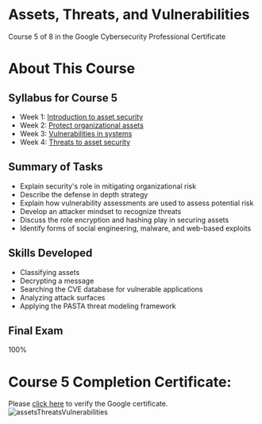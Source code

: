 # Assets, Threats, and Vulnerabilities
Course 5 of 8 in the Google Cybersecurity Professional Certificate
# About This Course
## Syllabus for Course 5
- Week 1: [Introduction to asset security](https://github.com/KailaniBailey/Google-Cybersecurity-Professional-Certificate/tree/main/Course%205:%20Assets,%20Threats,%20and%20Vulnerabilities/Week%201:%20Introduction%20to%20asset%20security)
- Week 2: [Protect organizational assets](https://github.com/KailaniBailey/Google-Cybersecurity-Professional-Certificate/tree/main/Course%205:%20Assets,%20Threats,%20and%20Vulnerabilities/Week%202:%20Protect%20organizational%20assets)
- Week 3: [Vulnerabilities in systems](https://github.com/KailaniBailey/Google-Cybersecurity-Professional-Certificate/tree/main/Course%205:%20Assets,%20Threats,%20and%20Vulnerabilities/Week%203:%20Vulnerabilities%20in%20systems)
- Week 4: [Threats to asset security](https://github.com/KailaniBailey/Google-Cybersecurity-Professional-Certificate/tree/main/Course%205:%20Assets,%20Threats,%20and%20Vulnerabilities/Week%204:%20Threats%20to%20asset%20security)
## Summary of Tasks
- Explain security's role in mitigating organizational risk
- Describe the defense in depth strategy
- Explain how vulnerability assessments are used to assess potential risk
- Develop an attacker mindset to recognize threats
- Discuss the role encryption and hashing play in securing assets
- Identify forms of social engineering, malware, and web-based exploits
## Skills Developed
- Classifying assets
- Decrypting a message
- Searching the CVE database for vulnerable applications
- Analyzing attack surfaces
- Applying the PASTA threat modeling framework
## Final Exam
100%
# Course 5 Completion Certificate:
Please [click here](https://coursera.org/share/871a53d191468aa4e730077078339178) to verify the Google certificate. <br>
![assetsThreatsVulnerabilities](https://github.com/user-attachments/assets/aa904171-82e6-4f66-84ab-e0571fd55a08)
